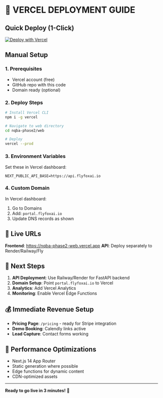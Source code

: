 # 🚀 VERCEL DEPLOYMENT GUIDE

## Quick Deploy (1-Click)

[![Deploy with Vercel](https://vercel.com/button)](https://vercel.com/new/clone?repository-url=https%3A%2F%2Fgithub.com%2FGoliathBritton%2Fgoliath-quantum-starter&project-name=nqba-phase2&root-directory=nqba-phase2%2Fweb)

## Manual Setup

### 1. Prerequisites
- Vercel account (free)
- GitHub repo with this code
- Domain ready (optional)

### 2. Deploy Steps

```bash
# Install Vercel CLI
npm i -g vercel

# Navigate to web directory
cd nqba-phase2/web

# Deploy
vercel --prod
```

### 3. Environment Variables

Set these in Vercel dashboard:
```
NEXT_PUBLIC_API_BASE=https://api.flyfoxai.io
```

### 4. Custom Domain

In Vercel dashboard:
1. Go to Domains
2. Add: `portal.flyfoxai.io`
3. Update DNS records as shown

## 📍 Live URLs

**Frontend**: https://nqba-phase2-web.vercel.app
**API**: Deploy separately to Render/Railway/Fly

## 🔗 Next Steps

1. **API Deployment**: Use Railway/Render for FastAPI backend
2. **Domain Setup**: Point `portal.flyfoxai.io` to Vercel
3. **Analytics**: Add Vercel Analytics
4. **Monitoring**: Enable Vercel Edge Functions

## 💰 Immediate Revenue Setup

- **Pricing Page**: `/pricing` - ready for Stripe integration
- **Demo Booking**: Calendly links active
- **Lead Capture**: Contact forms working

## 🚀 Performance Optimizations

- Next.js 14 App Router
- Static generation where possible
- Edge functions for dynamic content
- CDN-optimized assets

---

**Ready to go live in 3 minutes!** 🚀
